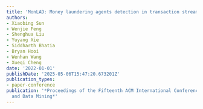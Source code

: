 ```yaml
---
title: 'MonLAD: Money laundering agents detection in transaction streams'
authors:
- Xiaobing Sun
- Wenjie Feng
- Shenghua Liu
- Yuyang Xie
- Siddharth Bhatia
- Bryan Hooi
- Wenhan Wang
- Xueqi Cheng
date: '2022-01-01'
publishDate: '2025-05-06T15:47:20.673201Z'
publication_types:
- paper-conference
publication: '*Proceedings of the Fifteenth ACM International Conference on Web Search
  and Data Mining*'
---
```

